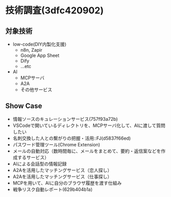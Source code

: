 # 技術調査(3dfc420902)

## 対象技術
- low-code(DIY内製化支援)
  - n8n, Zapir
  - Google App Sheet
  - Dify
  - ...etc
- AI
  - MCPサーバ
  - A2A
  - その他サービス

## Show Case
- 情報ソースのキュレーションサービス(757f93a72b)
- VSCodeで開いているディレクトリを、MCPサーバ化して、AIに渡して質問したい
- 名刺交換した人との繋がりの把握・活用::FJ(d5837f66ed)
- パスワード管理ツール(Chrome Extension)
- メールの自動対応（数時間毎に、メールをまとめて、要約・返信案などを作成するサービス）
- AIによる会話型の情報記録
- A2Aを活用したマッチングサービス（恋人探し）
- A2Aを活用したマッチングサービス（仕事探し）
- MCPを用いて、AIに自分のブラウザ履歴を渡す仕組み
- 戦争リスク自動レポート(629b404b1a)

